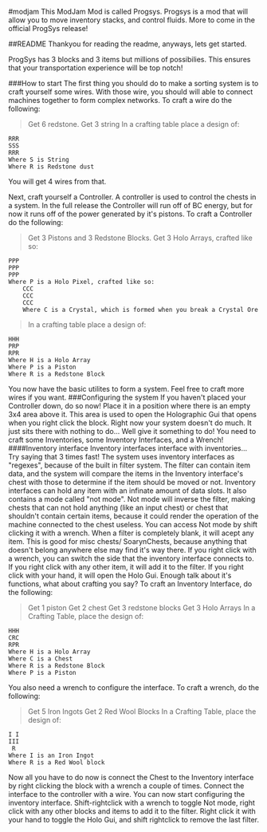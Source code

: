 #modjam
This ModJam Mod is called Progsys. Progsys is a mod that will allow you to move inventory stacks, and control fluids. More to come in the official ProgSys release!

##README
Thankyou for reading the readme, anyways, lets get started.

ProgSys has 3 blocks and 3 items but millions of possibilies. This ensures that your transportation experience will be top notch!

###How to start
The first thing you should do to make a sorting system is to craft yourself some wires. With those wire, you should will able to connect machines together to form complex networks.
To craft a wire do the following:
>Get 6 redstone.
>Get 3 string
>In a crafting table place a design of:
>> 
>>
    RRR
    SSS
    RRR
    Where S is String
    Where R is Redstone dust
>

You will get 4 wires from that.

Next, craft yourself a Controller. A controller is used to control the chests in a system. In the full release the Controller will run off of BC energy, but for now it runs off of the power generated by it's pistons.
To craft a Controller do the following:
>Get 3 Pistons and 3 Redstone Blocks.
>Get 3 Holo Arrays, crafted like so:
>> 
>>
    PPP
    PPP
    PPP
    Where P is a Holo Pixel, crafted like so: 
        CCC
        CCC
        CCC
        Where C is a Crystal, which is formed when you break a Crystal Ore
> 
>In a crafting table place a design of:
>> 
>>
    HHH
    PRP
    RPR
    Where H is a Holo Array
    Where P is a Piston
    Where R is a Redstone Block

You now have the basic utilites to form a system. Feel free to craft more wires if you want.
###Configuring the system
If you haven't placed your Controller down, do so now! Place it in a position where there is an empty 3x4 area above it. This area is used to open the Holographic Gui that opens when you right click the block.
Right now your system doesn't do much. It just sits there with nothing to do... Well give it something to do! You need to craft some Inventories, some Inventory Interfaces, and a Wrench!
####Inventory interface
Inventory interfaces interface with inventories... Try saying that 3 times fast! The system uses inventory interfaces as "regexes", because of the built in filter system. The filter can contain item data, and the system will compare the items in the Inventory interface's chest with those to determine if the item should be moved or not.
Inventory interfaces can hold any item with an infinate amount of data slots. It also contains a mode called "not mode". Not mode will inverse the filter, making chests that can not hold anything (like an input chest) or chest that shouldn't contain certain items, because it could render the operation of the machine connected to the chest useless. You can access Not mode by shift clicking it with a wrench.
When a filter is completely blank, it will acept any item. This is good for misc chests/ SoarynChests, because anything that doesn't belong anywhere else may find it's way there.
If you right click with a wrench, you can switch the side that the inventory interface connects to.
If you right click with any other item, it will add it to the filter.
If you right click with your hand, it will open the Holo Gui.
Enough talk about it's functions, what about crafting you say?
To craft an Inventory Interface, do the following:
>Get 1 piston
>Get 2 chest
>Get 3 redstone blocks
>Get 3 Holo Arrays
>In a Crafting Table, place the design of:
>> 
>>
    HHH
    CRC
    RPR
    Where H is a Holo Array
    Where C is a Chest
    Where R is a Redstone Block
    Where P is a Piston

You also need a wrench to configure the interface.
To craft a wrench, do the following:
>Get 5 Iron Ingots
>Get 2 Red Wool Blocks
>In a Crafting Table, place the design of:
>> 
>>
    I I
    III
     R 
    Where I is an Iron Ingot
    Where R is a Red Wool block

Now all you have to do now is connect the Chest to the Inventory interface by right clicking the block with a wrench a couple of times. Connect the interface to the controller with a wire. You can now start configuring the inventory interface. Shift-rightclick with a wrench to toggle Not mode, right click with any other blocks and items to add it to the filter. Right click it with your hand to toggle the Holo Gui, and shift rightclick to remove the last filter.